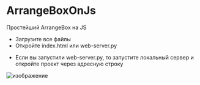 # ArrangeBoxOnJs
Простейший ArrangeBox на JS

- Загрузите все файлы
- Откройте index.html или web-server.py
+ Если вы запустили web-server.py, то запустите локальный сервер и откройте проект через адресную строку

![изображение](https://user-images.githubusercontent.com/90932934/159382684-74a9f0af-5a4b-4be7-9533-15bea00f6b7f.png)
